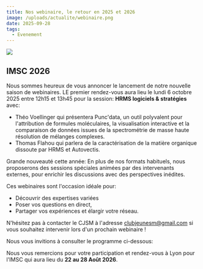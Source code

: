 ```yaml
---
title: Nos webinaire, le retour en 2025 et 2026
image: /uploads/actualite/webinaire.png
date: 2025-09-28
tags: 
  - Evenement
---
```


![](/uploads/actualite/webinaire.png)

## IMSC 2026

Nous sommes heureux de vous annoncer le lancement de notre nouvelle saison de webinaires.
LE premier rendez-vous aura lieu le lundi 6 octobre 2025 entre 12h15 et 13h45 pour la session: **HRMS logiciels & stratégies** avec: 

- Théo Voellinger qui présentera Punc'data, un outil polyvalent pour l'attribution de formules moléculaires, la visualisation interactive et la comparaison de données issues de la spectrométrie de masse haute résolution de mélanges complexes.
- Thomas Flahou qui parlera de la caractérisation de la matière organique dissoute par HRMS et Autovectis.

Grande nouveauté cette année: En plus de nos formats habituels, nous proposerons des sessions spéciales animées par des intervenants externes, pour enrichir les discussions avec des perspectives inédites.

Ces webinaires sont l'occasion idéale pour:
- Découvrir des expertises variées
- Poser vos questions en direct,
- Partager vos expériences et élargir votre réseau.

N'hésitez pas à contacter le CJSM à l'adresse clubjeunesm@gmail.com si vous souhaitez intervenir lors d'un prochain webinaire ! 

Nous vous invitions à consulter le programme ci-dessous:



Nous vous remercions pour votre participation et rendez-vous à Lyon pour l'IMSC qui aura lieu du **22 au 28 Août 2026**.